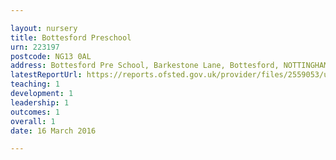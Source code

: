 ```yaml
---

layout: nursery
title: Bottesford Preschool
urn: 223197
postcode: NG13 0AL
address: Bottesford Pre School, Barkestone Lane, Bottesford, NOTTINGHAM, NG13 0AL
latestReportUrl: https://reports.ofsted.gov.uk/provider/files/2559053/urn/223197.pdf
teaching: 1
development: 1
leadership: 1
outcomes: 1
overall: 1
date: 16 March 2016

---
```

